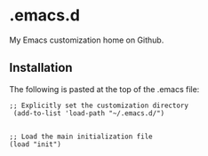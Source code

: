 .emacs.d
========

My Emacs customization home on Github.

Installation
------------

The following is pasted at the top of the .emacs file:

```
;; Explicitly set the customization directory
 (add-to-list 'load-path "~/.emacs.d/")


;; Load the main initialization file
(load "init")
```